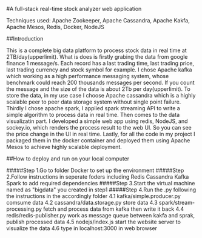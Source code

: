 #A full-stack real-time stock analyzer web application

Techniques used: Apache Zookeeper, Apache Cassandra, Apache Kakfa, Apache Mesos, Redis, Docker, NodeJS

##Introduction

This is a complete big data platform to process stock data in real time at 2TB/day(upperlimit). What is does is firstly grabing the data from google finance 1 message/s. Each record has a last trading time, last trading price, last trading currency and stock symbol for example. I chose Apache kafka which working as a high performance messaging system, whose benchmark could reach 200 thousands messages per second. If you count the message and the size of the data is about 2Tb per day(upperlimit). To store the data, in my use case I choose Apache cassandra which is a highly scalable peer to peer data storage system without single point failure. Thirdly I chose apache spark, I applied spark streaming API to write a simple algorithm to process data in real time. Then comes to the data visualizatin part. I developed a simple web app using redis, NodeJS, and sockey.io, which renders the process result to the web UI. So you can see the price change in the UI in real time. Lastly, for all the code in my project I packaged them in the docker container and deployed them using Apache Mesos to achieve highly scalable deployment.


##How to deploy and run on your local computer

#####Step 1.Go to folder Docker to set up the environment 
#####Step 2.Follow instructions in seperate foders including Redis Cassandra Kafka Spark to add required dependencies
#####Step 3.Start the virtual machine named as "bigdata" you created in step1 
#####Step 4.Run the .py following the instructions in the accordingly folder
      4.1 kafka/simple.producer.py comsume data
      4.2 cassandra/data.storage.py  store data
      4.3 spark/stream-processing.py fetch and process data from kafka then write it back
      4.4 redis/redis-publisher.py work as message queue between kakfa and sprak, publish processed data
      4.5 nodejs/index.js start the website server to visualize the data
      4.6 type in localhost:3000 in web browser
